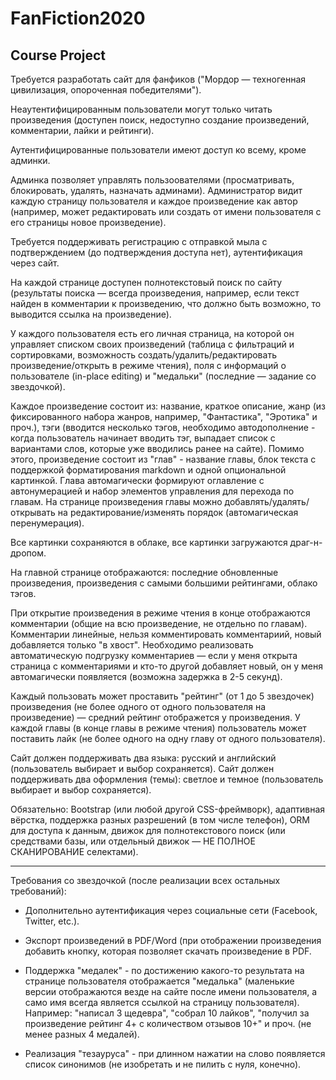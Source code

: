 # FanFiction2020 
## Course Project

Требуется разработать сайт для фанфиков ("Мордор — техногенная цивилизация, опороченная победителями").

Неаутентифицированным пользователи могут только читать произведения (доступен поиск, недоступно создание произведений, комментарии, лайки и рейтинги).

Аутентифицированные пользователи имеют доступ ко всему, кроме админки.

Админка позволяет управлять пользоователями (просматривать, блокировать, удалять, назначать админами). Администратор видит каждую страницу пользователя и каждое произведение как автор (например, может редактировать или создать от имени пользователя с его страницы новое произведение).

Требуется поддерживать регистрацию с отправкой мыла с подтверждением (до подтверждения доступа нет), аутентификация через сайт.

На каждой странице доступен полнотекстовый поиск по сайту (результаты поиска — всегда произведения, например, если текст найден в комментарии к произведению, что должно быть возможно, то выводится ссылка на произведение).

У каждого пользователя есть его личная страница, на которой он управляет списком своих произведений (таблица с фильтраций и сортировками, возможность создать/удалить/редактировать произведение/открыть в режиме чтения), поля с информаций о пользователе (in-place editing) и "медальки" (последние — задание со звездочкой).

Каждое произведение состоит из: название, краткое описание, жанр (из фиксированного набора жанров, например, "Фантастика", "Эротика" и проч.), тэги (вводится несколько тэгов, необходимо автодополнение - когда пользователь начинает вводить тэг, выпадает список с вариантами слов, которые уже вводились ранее на сайте). Помимо этого, произведение состоит из "глав" - название главы, блок текста с поддержкой форматирования markdown и одной опциональной картинкой. Глава автомагически формируют оглавление с автонумерацией и набор элементов управления для перехода по главам. На странице произведения главы можно добавлять/удалять/открывать на редактирование/изменять порядок (автомагическая перенумерация).

Все картинки сохраняются в облаке, все картинки загружаются драг-н-дропом.

На главной странице отображаются: последние обновленные произведения, произведения с самыми большими рейтингами, облако тэгов.

При открытие произведения в режиме чтения в конце отображаются комментарии (общие на всю произведение, не отдельно по главам). Комментарии линейные, нельзя комментировать комментариий, новый добавляется только "в хвост". Необходимо реализовать автоматическую подгрузку комментариев — если у меня открыта страница с комментариями и кто-то другой добавляет новый, он у меня автомагически появляется (возможна задержка в 2-5 секунд).

Каждый пользовать может проставить "рейтинг" (от 1 до 5 звездочек) произведения (не более одного от одного пользователя на произведение) — средний рейтинг отображется у произведения. У каждой главы (в конце главы в режиме чтения) пользователь может поставить лайк (не более одного на одну главу от одного пользователя).

Сайт должен поддерживать два языка: русский и английский (пользователь выбирает и выбор сохраняется). Сайт должен поддерживать два оформления (темы): светлое и темное (пользователь выбирает и выбор сохраняется).

Обязательно: Bootstrap (или любой другой CSS-фреймворк), адаптивная вёрстка, поддержка разных разрешений (в том числе телефон), ORM для доступа к данным, движок для полнотекстового поиск (или средствами базы, или отдельный движок — НЕ ПОЛНОЕ СКАНИРОВАНИЕ селектами).

----------------------

Требования со звездочкой (после реализации всех остальных требований):

* Дополнительно аутентификация через социальные сети (Facebook, Twitter, etc.).

* Экспорт произведений в PDF/Word (при отображении произведения добавить кнопку, которая позволяет скачать произведение в PDF.

* Поддержка "медалек" - по достижению какого-то результата на странице пользователя отображается "медалька" (маленькие версии отображаются везде на сайте после имени пользователя, а само имя всегда является ссылкой на страницу пользователя). Например: "написал 3 щедевра", "собрал 10 лайков", "получил за произведение рейтинг 4+ с количеством отзывов 10+" и проч. (не менее разных 4 медалей).

* Реализация "тезауруса" - при длинном нажатии на слово появляется список синонимов (не изобретать и не пилить с нуля, конечно).
